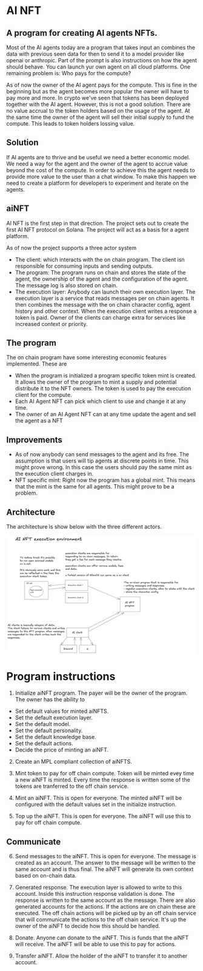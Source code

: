 # AI NFT

## A program for creating AI agents NFTs. 

Most of the AI agents today are a program that takes input an combines the data with previous seen data for then to send it to a model provider like openai or anthropic. Part of the prompt is also instructions on how the agent should behave. You can launch yur own agent on all cloud platforms. One remaining problem is: Who pays for the compute? 

As of now the owner of the AI agent pays for the compute. This is fine in the beginning but as the agent becomes more popular the owner will have to pay more and more. In crypto we've seen that tokens has been deployed together with the AI agent. However, this is not a good solution. There are no value accrual to the token holders based on the usage of the agent. At the same time the owner of the agent will sell their initial supply to fund the compute. This leads to token holders lossing value. 

## Solution

If AI agents are to thrive and be useful we need a better economic model. We need a way for the agent and the owner of the agent to accrue value beyond the cost of the compute. In order to achieve this the agent needs to provide more value to the user than a chat window. To make this happen we need to create a platform for developers to experiment and iterate on the agents. 

## aiNFT
AI NFT is the first step in that direction. The project sets out to create the first AI NFT protocol on Solana. The project will act as a basis for a agent platform. 

As of now the project supports a three actor system

- The client: which interacts with the on chain program. The client isn responsible for consuming inputs and sending outputs.
- The program: The program runs on chain and stores the state of the agent, the ownership of the agent and the configuration of the agent. The message log is also stored on chain.
- The execution layer: Anybody can launch their own execution layer. The execution layer is a service that reads messages per on chain agents. It then combines the message with the on chain character config, agent history and other context. When the execution client writes a response a token is paid. Owner of the clients can charge extra for services like increased context or priority. 

## The program

The on chain program have some interesting economic features implemented. These are

- When the program is initialized a program specific token mint is created. It allows the owner of the program to mint a supply and potential distribute it to the NFT owners. The token is used to pay the execution client for the compute.
- Each AI Agent NFT can pick which client to use and change it at any time. 
- The owner of an AI Agent NFT can at any time update the agent and sell the agent as a NFT

## Improvements

- As of now anybody can send messages to the agent and its free. The assumption is that users will tip agents at discrete points in time. This might prove wrong. In this case the users should pay the same mint as the execution client charges in. 
- NFT specific mint: Right now the program has a global mint. This means that the mint is the same for all agents. This might prove to be a problem. 


## Architecture 
The architecture is show below with the three different actors. 

<img src="./assets/architecture.png" width="500">



# Program instructions

1. Initialize aiNFT program. The payer will be the owner of the program. The owner has the ability to 
- Set default values for minted aiNFTS. 
- Set the default execution layer. 
- Set the default model. 
- Set the default personality. 
- Set the default knowledge base. 
- Set the default actions. 
- Decide the price of minting an aiNFT. 

2. Create an MPL compliant collection of aiNFTS. 

3. Mint token to pay for off chain compute. Token will be minted evey time a new aiNFT is minted. Every time the response is written some of the tokens are tranferred to the off chain service. 

4. Mint an aiNFT. This is open for everyone. The minted aiNFT will be configured with the default values set in the initialize instruction. 

5. Top up the aiNFT. This is open for everyone. The aiNFT will use this to 
pay for off chain compute. 

## Communicate
 
6. Send messages to the aiNFT. This is open for everyone. The message is created as an account. The answer to the message will be written to the same account and is thus final. The aiNFT will generate its own context based on on-chain data. 

7. Generated response. The execution layer is allowed to write to this account. Inside this instruction response validation is done. The response is written to the same account as the message. There are also generated accounts for the actions. If the actions are on chain these are executed. The off chain actions will be picked up by an off chain service that will communicate the actions to the off chain service. It's up the owner of the aiNFT to decide how this should be handled. 

8. Donate. Anyone can donate to the aiNFT. This is funds that the aiNFT will receive. The aiNFT will be able to use this to pay for actions. 

9. Transfer aiNFT. Allow the holder of the aiNFT to transfer it to another account. 
